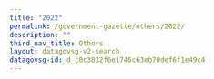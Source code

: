 ```yaml
---
title: "2022"
permalink: /government-gazette/others/2022/
description: ""
third_nav_title: Others
layout: datagovsg-v2-search
datagovsg-id: d_c0c3832f6e1746c63eb70def6f1e49c4
---
```

